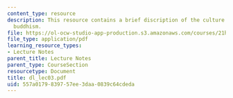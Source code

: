 ```yaml
---
content_type: resource
description: This resource contains a brief discription of the culture of Japan, and
  buddhism.
file: https://ol-ocw-studio-app-production.s3.amazonaws.com/courses/21h-522-japan-in-the-age-of-the-samurai-history-and-film-fall-2006/557a0179839757ee3daa0839c64cdeda_dl_lec03.pdf
file_type: application/pdf
learning_resource_types:
- Lecture Notes
parent_title: Lecture Notes
parent_type: CourseSection
resourcetype: Document
title: dl_lec03.pdf
uid: 557a0179-8397-57ee-3daa-0839c64cdeda
---
```

